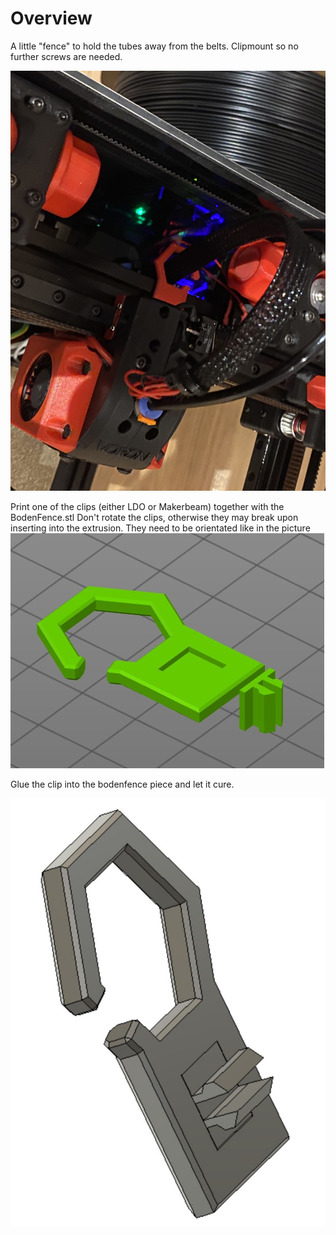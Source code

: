# Overview

A little "fence" to hold the tubes away from the belts. Clipmount so no further screws are needed.

![image01](./images/image01.jpg "Usage")

Print one of the clips (either LDO or Makerbeam) together with the BodenFence.stl
Don't rotate the clips, otherwise they may break upon inserting into the extrusion. They need to be orientated like in the
picture
![printorientation](./images/image03.jpg "Print orientation")

Glue the clip into the bodenfence piece and let it cure.

![image02](./images/image02.jpg "Usage")
